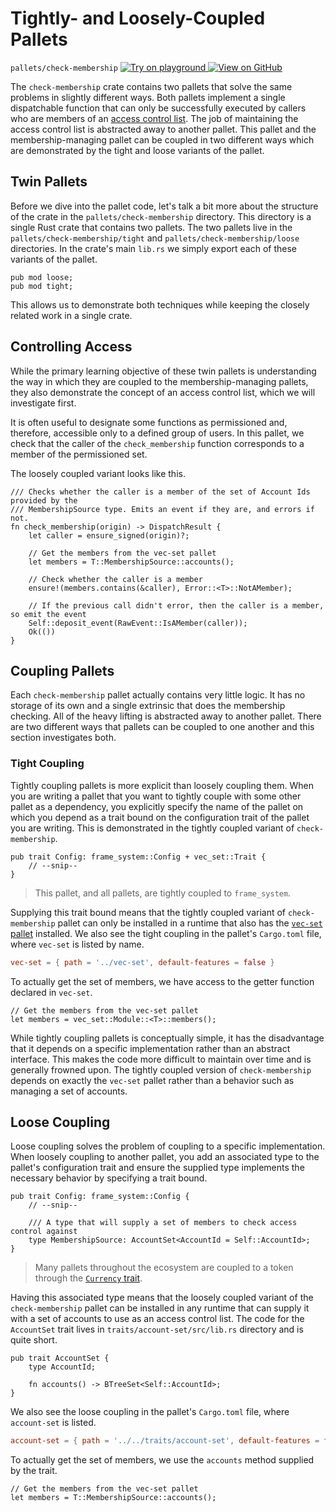 # Tightly- and Loosely-Coupled Pallets

`pallets/check-membership`
<a target="_blank" href="https://playground.substrate.dev/?deploy=recipes&files=%2Fhome%2Fsubstrate%2Fworkspace%2Fpallets%2Fcheck-membership%2Fsrc%2Flib.rs">
	<img src="https://img.shields.io/badge/Playground-Try%20it!-brightgreen?logo=Parity%20Substrate" alt ="Try on playground"/>
</a>
<a target="_blank" href="https://github.com/substrate-developer-hub/recipes/tree/master/pallets/check-membership/src/lib.rs">
	<img src="https://img.shields.io/badge/Github-View%20Code-brightgreen?logo=github" alt ="View on GitHub"/>
</a>

The `check-membership` crate contains two pallets that solve the same problems in slightly different
ways. Both pallets implement a single dispatchable function that can only be successfully executed
by callers who are members of an
[access control list](https://en.wikipedia.org/wiki/Access-control_list). The job of maintaining the
access control list is abstracted away to another pallet. This pallet and the membership-managing
pallet can be coupled in two different ways which are demonstrated by the tight and loose variants
of the pallet.

## Twin Pallets

Before we dive into the pallet code, let's talk a bit more about the structure of the crate in the
`pallets/check-membership` directory. This directory is a single Rust crate that contains two
pallets. The two pallets live in the `pallets/check-membership/tight` and
`pallets/check-membership/loose` directories. In the crate's main `lib.rs` we simply export each of
these variants of the pallet.

```rust, ignore
pub mod loose;
pub mod tight;
```

This allows us to demonstrate both techniques while keeping the closely related work in a single
crate.

## Controlling Access

While the primary learning objective of these twin pallets is understanding the way in which they
are coupled to the membership-managing pallets, they also demonstrate the concept of an access
control list, which we will investigate first.

It is often useful to designate some functions as permissioned and, therefore, accessible only to a
defined group of users. In this pallet, we check that the caller of the `check_membership` function
corresponds to a member of the permissioned set.

The loosely coupled variant looks like this.

```rust, ignore
/// Checks whether the caller is a member of the set of Account Ids provided by the
/// MembershipSource type. Emits an event if they are, and errors if not.
fn check_membership(origin) -> DispatchResult {
	let caller = ensure_signed(origin)?;

	// Get the members from the vec-set pallet
	let members = T::MembershipSource::accounts();

	// Check whether the caller is a member
	ensure!(members.contains(&caller), Error::<T>::NotAMember);

	// If the previous call didn't error, then the caller is a member, so emit the event
	Self::deposit_event(RawEvent::IsAMember(caller));
	Ok(())
}
```

## Coupling Pallets

Each `check-membership` pallet actually contains very little logic. It has no storage of its own and
a single extrinsic that does the membership checking. All of the heavy lifting is abstracted away to
another pallet. There are two different ways that pallets can be coupled to one another and this
section investigates both.

### Tight Coupling

Tightly coupling pallets is more explicit than loosely coupling them. When you are writing a pallet
that you want to tightly couple with some other pallet as a dependency, you explicitly specify the
name of the pallet on which you depend as a trait bound on the configuration trait of the pallet you
are writing. This is demonstrated in the tightly coupled variant of `check-membership`.

```rust, ignore
pub trait Config: frame_system::Config + vec_set::Trait {
	// --snip--
}
```

> This pallet, and all pallets, are tightly coupled to `frame_system`.

Supplying this trait bound means that the tightly coupled variant of `check-membership` pallet can
only be installed in a runtime that also has the [`vec-set` pallet](./vec-set.md)
installed. We also see the tight coupling in the pallet's `Cargo.toml` file, where `vec-set` is
listed by name.

```toml
vec-set = { path = '../vec-set', default-features = false }
```

To actually get the set of members, we have access to the getter function declared in `vec-set`.

```rust, ignore
// Get the members from the vec-set pallet
let members = vec_set::Module::<T>::members();
```

While tightly coupling pallets is conceptually simple, it has the disadvantage that it depends on a
specific implementation rather than an abstract interface. This makes the code more difficult to
maintain over time and is generally frowned upon. The tightly coupled version of `check-membership`
depends on exactly the `vec-set` pallet rather than a behavior such as managing a set of accounts.

## Loose Coupling

Loose coupling solves the problem of coupling to a specific implementation. When loosely coupling to
another pallet, you add an associated type to the pallet's configuration trait and ensure the
supplied type implements the necessary behavior by specifying a trait bound.

```rust, ignore
pub trait Config: frame_system::Config {
	// --snip--

	/// A type that will supply a set of members to check access control against
	type MembershipSource: AccountSet<AccountId = Self::AccountId>;
}
```

> Many pallets throughout the ecosystem are coupled to a token through the
> [`Currency` trait](https://substrate.dev/rustdocs/v2.0.0/frame_support/traits/trait.Currency.html).

Having this associated type means that the loosely coupled variant of the `check-membership` pallet
can be installed in any runtime that can supply it with a set of accounts to use as an access
control list. The code for the `AccountSet` trait lives in `traits/account-set/src/lib.rs` directory
and is quite short.

```rust, ignore
pub trait AccountSet {
	type AccountId;

	fn accounts() -> BTreeSet<Self::AccountId>;
}
```

We also see the loose coupling in the pallet's `Cargo.toml` file, where `account-set` is listed.

```toml
account-set = { path = '../../traits/account-set', default-features = false }
```

To actually get the set of members, we use the `accounts` method supplied by the trait.

```rust, ignore
// Get the members from the vec-set pallet
let members = T::MembershipSource::accounts();
```
